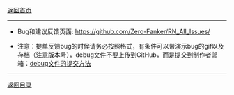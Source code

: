 [返回首页](./Home)

***

* Bug和建议反馈页面:
https://github.com/Zero-Fanker/RN_All_Issues/

- 注意：提单反馈bug的时候请务必按照格式，有条件可以带演示bug的gif以及存档（注意版本号），debug文件不要上传到GitHub，而是提交到制作者邮箱：[debug文件的提交方法](debug文件的处理方法)


***

[返回目录](./常见问题指南)